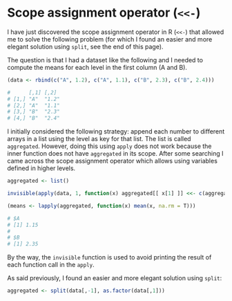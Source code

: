 # Scope assignment operator (`<<-`)

I have just discovered the scope assignment operator in R (`<<-`) that allowed me to solve the following problem (for which I found an easier and more elegant solution using `split`, see the end of this page). 

The question is that I had a dataset like the following and I needed to compute the means for each level in the first column (A and B).

```R
(data <- rbind(c("A", 1.2), c("A", 1.1), c("B", 2.3), c("B", 2.4)))

#      [,1] [,2] 
# [1,] "A"  "1.2"
# [2,] "A"  "1.1"
# [3,] "B"  "2.3"
# [4,] "B"  "2.4"
```

I initially considered the following strategy: append each number to different arrays in a list using the level as key for that list. The list is called `aggregated`. However, doing this using `apply` does not work because the inner function does not have `aggregated` in its scope. After some searching I came across the scope assignment operator which allows using variables defined in higher levels.

```R
aggregated <- list()

invisible(apply(data, 1, function(x) aggregated[[ x[1] ]] <<- c(aggregated[[ x[1] ]], as.numeric(x[2]))))

(means <- lapply(aggregated, function(x) mean(x, na.rm = T)))

# $A                                                                                                                                                                                                                                                                                          
# [1] 1.15                                                                                                                                                                                                                                                                                    
#                                                                                                                                                                                                                                                                                             
# $B                                                                                                                                                                                                                                                                                          
# [1] 2.35
```

By the way, the `invisible` function is used to avoid printing the result of each function call in the `apply`.

As said previously, I found an easier and more elegant solution using `split`:

```R
aggregated <- split(data[,-1], as.factor(data[,1]))
```
